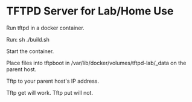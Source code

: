 # TFTPD Server for Lab/Home Use #

Run tftpd in a docker container.  

Run:  sh ./build.sh

Start the container.

Place files into tftpboot in /var/lib/docker/volumes/tftpd-lab/_data on the parent host.

Tftp to your parent host's IP address.

Tftp get will work. Tftp put will not.
